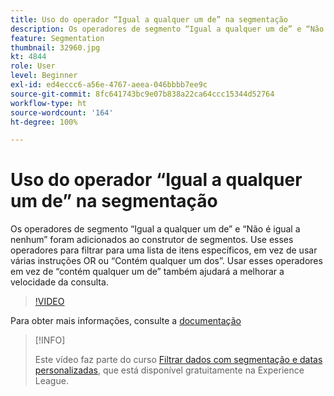```yaml
---
title: Uso do operador “Igual a qualquer um de” na segmentação
description: Os operadores de segmento “Igual a qualquer um de” e “Não é igual a nenhum” foram adicionados ao construtor de segmentos. Use esses operadores para filtrar para uma lista de itens específicos, em vez de usar várias instruções OR ou “Contém qualquer um dos”. Usar esses operadores em vez de “contém qualquer um de” também ajudará a melhorar a velocidade da consulta.
feature: Segmentation
thumbnail: 32960.jpg
kt: 4844
role: User
level: Beginner
exl-id: ed4eccc6-a56e-4767-aeea-046bbbb7ee9c
source-git-commit: 8fc641743bc9e07b838a22ca64ccc15344d52764
workflow-type: ht
source-wordcount: '164'
ht-degree: 100%

---
```


# Uso do operador “Igual a qualquer um de” na segmentação

Os operadores de segmento “Igual a qualquer um de” e “Não é igual a nenhum” foram adicionados ao construtor de segmentos. Use esses operadores para filtrar para uma lista de itens específicos, em vez de usar várias instruções OR ou “Contém qualquer um dos”. Usar esses operadores em vez de “contém qualquer um de” também ajudará a melhorar a velocidade da consulta.

>[!VIDEO](https://video.tv.adobe.com/v/32960/?quality=12&learn=on)

Para obter mais informações, consulte a [documentação](https://experienceleague.adobe.com/docs/analytics/components/segmentation/segment-reference/seg-operators.html?lang=pt-BR)

>[!INFO]
>
> Este vídeo faz parte do curso [Filtrar dados com segmentação e datas personalizadas](https://experienceleague.adobe.com/?recommended=Analytics-U-1-2021.1.filterdata&amp;lang=pt-BR), que está disponível gratuitamente na Experience League.
